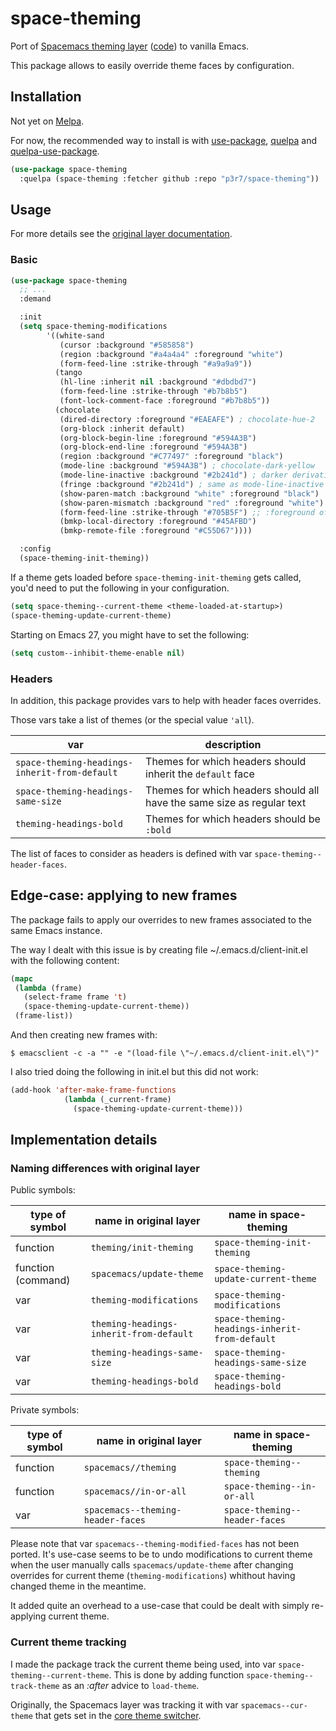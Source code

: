 # space-theming

Port of [Spacemacs theming layer](https://www.spacemacs.org/layers/+themes/theming/README.html) ([code](https://github.com/syl20bnr/spacemacs/tree/master/layers/%2Bthemes/theming)) to vanilla Emacs.

This package allows to easily override theme faces by configuration.


## Installation

Not yet on [Melpa](https://melpa.org/).

For now, the recommended way to install is with [use-package](https://github.com/jwiegley/use-package), [quelpa](https://github.com/quelpa/quelpa) and [quelpa-use-package](https://github.com/quelpa/quelpa-use-package).

```el
(use-package space-theming
  :quelpa (space-theming :fetcher github :repo "p3r7/space-theming"))
```

## Usage

For more details see the [original layer documentation](https://www.spacemacs.org/layers/+themes/theming/README.html).

### Basic

```el
(use-package space-theming
  ;; ...
  :demand

  :init
  (setq space-theming-modifications
        '((white-sand
           (cursor :background "#585858")
           (region :background "#a4a4a4" :foreground "white")
           (form-feed-line :strike-through "#a9a9a9"))
          (tango
           (hl-line :inherit nil :background "#dbdbd7")
           (form-feed-line :strike-through "#b7b8b5")
           (font-lock-comment-face :foreground "#b7b8b5"))
          (chocolate
           (dired-directory :foreground "#EAEAFE") ; chocolate-hue-2
           (org-block :inherit default)
           (org-block-begin-line :foreground "#594A3B")
           (org-block-end-line :foreground "#594A3B")
           (region :background "#C77497" :foreground "black")
           (mode-line :background "#594A3B") ; chocolate-dark-yellow
           (mode-line-inactive :background "#2b241d") ; darker derivative of chocolate-dark-yellow
           (fringe :background "#2b241d") ; same as mode-line-inactive
           (show-paren-match :background "white" :foreground "black")
           (show-paren-mismatch :background "red" :foreground "white")
           (form-feed-line :strike-through "#705B5F") ;; :foreground of `font-lock-comment-delimiter-face'
           (bmkp-local-directory :foreground "#45AFBD")
           (bmkp-remote-file :foreground "#C55D67"))))

  :config
  (space-theming-init-theming))
```

If a theme gets loaded before `space-theming-init-theming` gets called, you'd need to put the following in your configuration.

```el
(setq space-theming--current-theme <theme-loaded-at-startup>)
(space-theming-update-current-theme)
```

Starting on Emacs 27, you might have to set the following:

```el
(setq custom--inhibit-theme-enable nil)
```

### Headers

In addition, this package provides vars to help with header faces overrides.

Those vars take a list of themes (or the special value `'all`).

| var                                           | description                                                            |
|-----------------------------------------------|------------------------------------------------------------------------|
| `space-theming-headings-inherit-from-default` | Themes for which headers should inherit the `default` face             |
| `space-theming-headings-same-size`            | Themes for which headers should all have the same size as regular text |
| `theming-headings-bold`                       | Themes for which headers should be `:bold`                                                                       |

The list of faces to consider as headers is defined with var `space-theming--header-faces`.


## Edge-case: applying to new frames

The package fails to apply our overrides to new frames associated to the same Emacs instance.

The way I dealt with this issue is by creating file ~/.emacs.d/client-init.el with the following content:

```el
(mapc
 (lambda (frame)
   (select-frame frame 't)
   (space-theming-update-current-theme))
 (frame-list))
```

And then creating new frames with:

    $ emacsclient -c -a "" -e "(load-file \"~/.emacs.d/client-init.el\")"

I also tried doing the following in init.el but this did not work:

```el
(add-hook 'after-make-frame-functions
            (lambda (_current-frame)
              (space-theming-update-current-theme)))
```


## Implementation details

### Naming differences with original layer

Public symbols:

| type of symbol     | name in original layer                  | name in space-theming                         |
|--------------------|-----------------------------------------|-----------------------------------------------|
| function           | `theming/init-theming`                  | `space-theming-init-theming`                  |
| function (command) | `spacemacs/update-theme`                | `space-theming-update-current-theme`          |
| var                | `theming-modifications`                 | `space-theming-modifications`                 |
| var                | `theming-headings-inherit-from-default` | `space-theming-headings-inherit-from-default` |
| var                | `theming-headings-same-size`            | `space-theming-headings-same-size`            |
| var                | `theming-headings-bold`                 | `space-theming-headings-bold`                 |

Private symbols:

| type of symbol | name in original layer                  | name in space-theming                         |
|----------------|-----------------------------------------|-----------------------------------------------|
| function       | `spacemacs//theming`                    | `space-theming--theming`                      |
| function       | `spacemacs//in-or-all `                 | `space-theming--in-or-all`                    |
| var            | `spacemacs--theming-header-faces`       | `space-theming--header-faces`                 |

Please note that var `spacemacs--theming-modified-faces` has not been ported.
It's use-case seems to be to undo modifications to current theme when the user manually calls `spacemacs/update-theme` after changing overrides for current theme (`theming-modifications`) whithout having changed theme in the meantime.

It added quite an overhead to a use-case that could be dealt with simply re-applying current theme.


### Current theme tracking

I made the package track the current theme being used, into var `space-theming--current-theme`. This is done by adding function `space-theming--track-theme` as an _:after_ advice to `load-theme`.

Originally, the Spacemacs layer was tracking it with var `spacemacs--cur-theme` that gets set in the [core theme switcher](https://github.com/syl20bnr/spacemacs/blob/master/core/core-themes-support.el).
